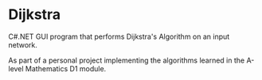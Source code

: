 # Dijkstra

C#.NET GUI program that performs Dijkstra's Algorithm on an input network.

As part of a personal project implementing the algorithms learned in the A-level Mathematics D1 module.
